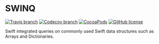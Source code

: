 # SWINQ
[![Travis branch](https://img.shields.io/travis/jlai403/SWINQ/master.svg?style=flat-square)]()
[![Codecov branch](https://img.shields.io/codecov/c/github/jlai403/SWINQ/master.svg?style=flat-square)]()
[![CocoaPods](https://img.shields.io/cocoapods/v/SWINQ.svg?style=flat-square)]()
[![GitHub license](https://img.shields.io/github/license/jlai403/SWINQ.svg?style=flat-square)]()



Swift integrated queries on commonly used Swift data structures such as Arrays and Dictionaries.
